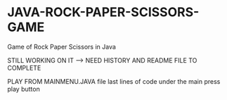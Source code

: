 # JAVA-ROCK-PAPER-SCISSORS-GAME
Game of Rock Paper Scissors in Java


STILL WORKING ON IT
--> NEED HISTORY AND README FILE TO COMPLETE

PLAY FROM MAINMENU.JAVA file 
last lines of code under the main press play button
